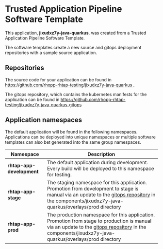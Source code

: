 # Trusted Application Pipeline Software Template

This application, **jixudxz7y-java-quarkus**, was created from a Trusted Application Pipeline Software Template.

The software templates create a new source and gitops deployment repositories with a sample source application. 

## Repositories

The source code for your application can be found in [https://github.com/rhopp-rhtap-testing/jixudxz7y-java-quarkus ](https://github.com/rhopp-rhtap-testing/jixudxz7y-java-quarkus ).
 
The gitops repository, which contains the kubernetes manifests for the application can be found in 
[https://github.com/rhopp-rhtap-testing/jixudxz7y-java-quarkus-gitops ](https://github.com/rhopp-rhtap-testing/jixudxz7y-java-quarkus-gitops ) 

## Application namespaces 

The default application will be found in the following namespaces. Applications can be deployed into unique namespaces or multiple software templates can also bet generated into the same group namespaces.  

|  Namespace   |  Description   |  
| -------- | -------- |   
| **rhtap-app-development** | The default application during development. Every build will be deployed to this namespace for testing. | 
| **rhtap-app-stage** | The staging namespace for this application. Promotion from development to stage is manual via an update to the [gitops repository](https://github.com/rhopp-rhtap-testing/jixudxz7y-java-quarkus-gitops ) in the components/jixudxz7y-java-quarkus/overlays/prod directory |  
| **rhtap-app-prod** | The production namespace for this application. Promotion from stage to production is manual via an update to the [gitops repository](https://github.com/rhopp-rhtap-testing/jixudxz7y-java-quarkus-gitops ) in the components/jixudxz7y-java-quarkus/overlays/prod directory | 